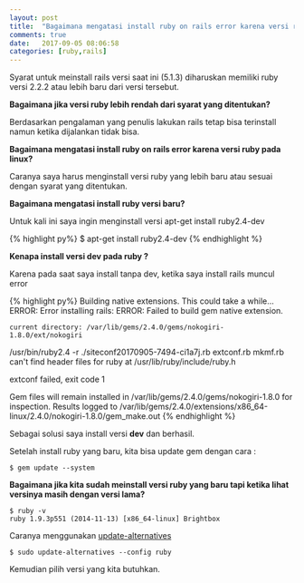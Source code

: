 ```yaml
---
layout: post
title:  "Bagaimana mengatasi install ruby on rails error karena versi ruby pada linux?"
comments: true
date:   2017-09-05 08:06:58
categories: [ruby,rails]
---
```



Syarat untuk meinstall rails versi saat ini (5.1.3) diharuskan memiliki ruby versi 2.2.2 atau lebih baru dari versi tersebut.

__Bagaimana jika versi ruby lebih rendah dari syarat yang ditentukan?__

Berdasarkan pengalaman yang penulis lakukan rails tetap bisa terinstall namun ketika dijalankan tidak bisa.

__Bagaimana mengatasi install ruby on rails error karena versi ruby pada linux?__

Caranya saya harus menginstall versi ruby yang lebih baru atau sesuai dengan syarat yang ditentukan.

__Bagaimana mengatasi install ruby versi baru?__

Untuk kali ini saya ingin menginstall versi apt-get install ruby2.4-dev

{% highlight py%}
$ apt-get install ruby2.4-dev
{% endhighlight %}

__Kenapa install versi dev pada ruby ?__

Karena pada saat saya install tanpa dev, ketika saya install rails muncul error

{% highlight py%}
Building native extensions.  This could take a while...
ERROR:  Error installing rails:
    ERROR: Failed to build gem native extension.

    current directory: /var/lib/gems/2.4.0/gems/nokogiri-1.8.0/ext/nokogiri
/usr/bin/ruby2.4 -r ./siteconf20170905-7494-ci1a7j.rb extconf.rb
mkmf.rb can't find header files for ruby at /usr/lib/ruby/include/ruby.h

extconf failed, exit code 1

Gem files will remain installed in /var/lib/gems/2.4.0/gems/nokogiri-1.8.0 for inspection.
Results logged to /var/lib/gems/2.4.0/extensions/x86_64-linux/2.4.0/nokogiri-1.8.0/gem_make.out
{% endhighlight %}

Sebagai solusi saya install versi __dev__ dan berhasil.

Setelah install ruby yang baru, kita bisa update gem dengan cara :
    
    $ gem update --system 

__Bagaimana jika kita sudah meinstall versi ruby yang baru tapi ketika lihat versinya masih dengan versi lama?__

    $ ruby -v
    ruby 1.9.3p551 (2014-11-13) [x86_64-linux] Brightbox

Caranya menggunakan [update-alternatives]({{site.url}}/linux/2017/09/04/artikel-1.html)

    $ sudo update-alternatives --config ruby

Kemudian pilih versi yang kita butuhkan.


